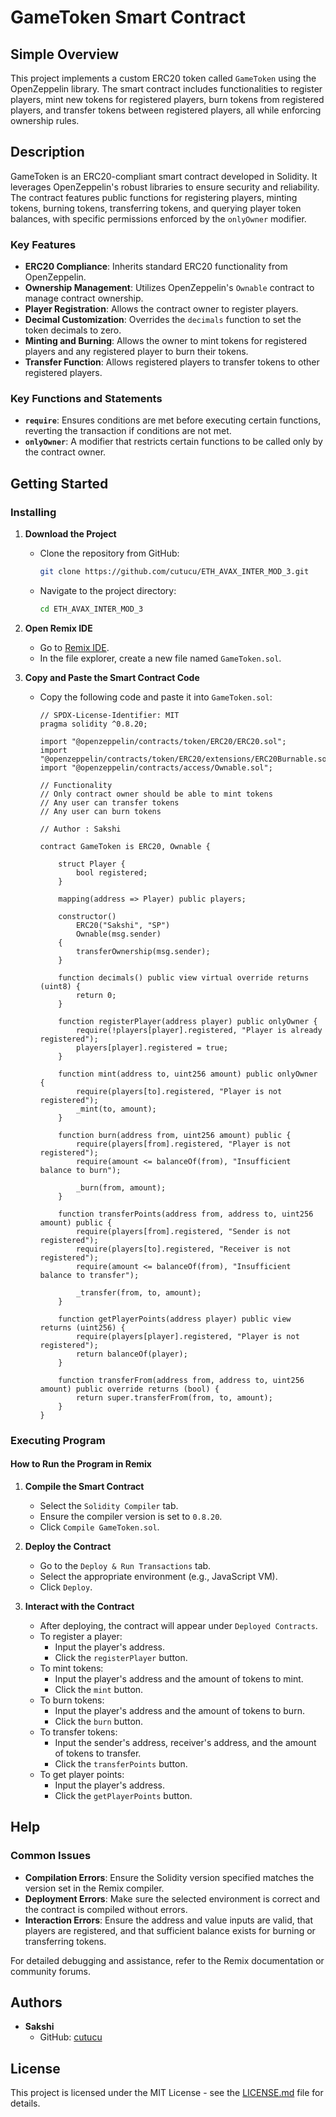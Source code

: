 # GameToken Smart Contract

## Simple Overview
This project implements a custom ERC20 token called `GameToken` using the OpenZeppelin library. The smart contract includes functionalities to register players, mint new tokens for registered players, burn tokens from registered players, and transfer tokens between registered players, all while enforcing ownership rules.

## Description
GameToken is an ERC20-compliant smart contract developed in Solidity. It leverages OpenZeppelin's robust libraries to ensure security and reliability. The contract features public functions for registering players, minting tokens, burning tokens, transferring tokens, and querying player token balances, with specific permissions enforced by the `onlyOwner` modifier.

### Key Features
- **ERC20 Compliance**: Inherits standard ERC20 functionality from OpenZeppelin.
- **Ownership Management**: Utilizes OpenZeppelin's `Ownable` contract to manage contract ownership.
- **Player Registration**: Allows the contract owner to register players.
- **Decimal Customization**: Overrides the `decimals` function to set the token decimals to zero.
- **Minting and Burning**: Allows the owner to mint tokens for registered players and any registered player to burn their tokens.
- **Transfer Function**: Allows registered players to transfer tokens to other registered players.

### Key Functions and Statements
- **`require`**: Ensures conditions are met before executing certain functions, reverting the transaction if conditions are not met.
- **`onlyOwner`**: A modifier that restricts certain functions to be called only by the contract owner.

## Getting Started

### Installing
1. **Download the Project**
   - Clone the repository from GitHub:
     ```sh
     git clone https://github.com/cutucu/ETH_AVAX_INTER_MOD_3.git
     ```
   - Navigate to the project directory:
     ```sh
     cd ETH_AVAX_INTER_MOD_3
     ```

2. **Open Remix IDE**
   - Go to [Remix IDE](https://remix.ethereum.org/).
   - In the file explorer, create a new file named `GameToken.sol`.

3. **Copy and Paste the Smart Contract Code**
   - Copy the following code and paste it into `GameToken.sol`:
     ```solidity
     // SPDX-License-Identifier: MIT
     pragma solidity ^0.8.20;

     import "@openzeppelin/contracts/token/ERC20/ERC20.sol";
     import "@openzeppelin/contracts/token/ERC20/extensions/ERC20Burnable.sol";
     import "@openzeppelin/contracts/access/Ownable.sol";

     // Functionality
     // Only contract owner should be able to mint tokens
     // Any user can transfer tokens
     // Any user can burn tokens

     // Author : Sakshi

     contract GameToken is ERC20, Ownable {

         struct Player {
             bool registered;
         }

         mapping(address => Player) public players;

         constructor()
             ERC20("Sakshi", "SP")
             Ownable(msg.sender)
         {
             transferOwnership(msg.sender);
         }

         function decimals() public view virtual override returns (uint8) {
             return 0;
         }

         function registerPlayer(address player) public onlyOwner {
             require(!players[player].registered, "Player is already registered");
             players[player].registered = true;
         }

         function mint(address to, uint256 amount) public onlyOwner {
             require(players[to].registered, "Player is not registered");
             _mint(to, amount);
         }

         function burn(address from, uint256 amount) public {
             require(players[from].registered, "Player is not registered");
             require(amount <= balanceOf(from), "Insufficient balance to burn");

             _burn(from, amount);
         }

         function transferPoints(address from, address to, uint256 amount) public {
             require(players[from].registered, "Sender is not registered");
             require(players[to].registered, "Receiver is not registered");
             require(amount <= balanceOf(from), "Insufficient balance to transfer");

             _transfer(from, to, amount);
         }

         function getPlayerPoints(address player) public view returns (uint256) {
             require(players[player].registered, "Player is not registered");
             return balanceOf(player);
         }

         function transferFrom(address from, address to, uint256 amount) public override returns (bool) {
             return super.transferFrom(from, to, amount);
         }
     }
     ```

### Executing Program

#### How to Run the Program in Remix
1. **Compile the Smart Contract**
   - Select the `Solidity Compiler` tab.
   - Ensure the compiler version is set to `0.8.20`.
   - Click `Compile GameToken.sol`.

2. **Deploy the Contract**
   - Go to the `Deploy & Run Transactions` tab.
   - Select the appropriate environment (e.g., JavaScript VM).
   - Click `Deploy`.

3. **Interact with the Contract**
   - After deploying, the contract will appear under `Deployed Contracts`.
   - To register a player:
     - Input the player's address.
     - Click the `registerPlayer` button.
   - To mint tokens:
     - Input the player's address and the amount of tokens to mint.
     - Click the `mint` button.
   - To burn tokens:
     - Input the player's address and the amount of tokens to burn.
     - Click the `burn` button.
   - To transfer tokens:
     - Input the sender's address, receiver's address, and the amount of tokens to transfer.
     - Click the `transferPoints` button.
   - To get player points:
     - Input the player's address.
     - Click the `getPlayerPoints` button.

## Help

### Common Issues
- **Compilation Errors**: Ensure the Solidity version specified matches the version set in the Remix compiler.
- **Deployment Errors**: Make sure the selected environment is correct and the contract is compiled without errors.
- **Interaction Errors**: Ensure the address and value inputs are valid, that players are registered, and that sufficient balance exists for burning or transferring tokens.

For detailed debugging and assistance, refer to the Remix documentation or community forums.

## Authors
- **Sakshi**
  - GitHub: [cutucu](https://github.com/cutucu)
 

## License
This project is licensed under the MIT License - see the [LICENSE.md](LICENSE.md) file for details.

